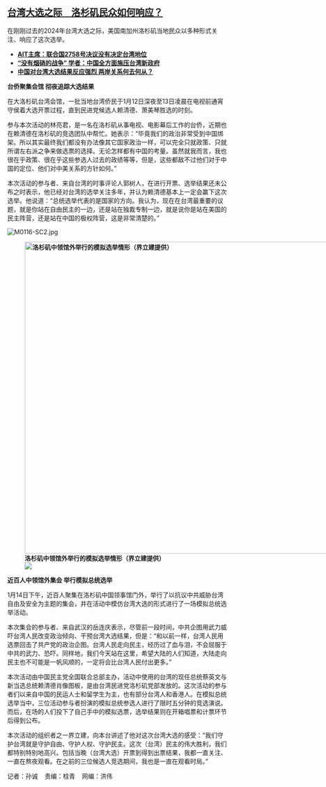 <!--1705432920000-->
[台湾大选之际　洛杉矶民众如何响应？](https://www.rfa.org/mandarin/yataibaodao/shehui/sc-01162024123117.html)
------

<p><span style="font-weight: 400;">在刚刚过去的2024年台湾大选之际，美国南加州洛杉矶当地民众以多种形式关注、响应了这次选举。</span></p><ul><li><strong><a href="https://www.rfa.org/mandarin/yataibaodao/gangtai/hcm2-01162024093855.html">AIT主席：联合国2758号决议没有决定台湾地位</a></strong></li><li><strong><a href="https://www.rfa.org/mandarin/yataibaodao/gangtai/taiwan-xuanju/hcm1-01162024092839.html">“没有烟硝的战争” 学者：中国全方面施压台湾新政府</a></strong></li><li><strong><a class="state-published" href="https://www.rfa.org/mandarin/yataibaodao/junshiwaijiao/ec-01152024112427.html">中国对台湾大选结果反应强烈 两岸关系何去何从？</a></strong></li></ul><p><b>台侨聚集会馆 彻夜追踪大选结果</b></p><p><span style="font-weight: 400;">在大洛杉矶台湾会馆，一批当地台湾侨民于1月12日深夜至13日凌晨在电视前通宵守侯着大选开票过程，直到民进党候选人赖清德、萧美琴胜选的时刻。</span></p><p><span style="font-weight: 400;">参与本次活动的林亮君，是一名在洛杉矶从事电视、电影幕后工作的台侨，近期也在赖清德在洛杉矶的竞选团队中帮忙。她表示：“毕竟我们的政治非常受到中国绑架。所以其实最终我们都没有办法像其它国家政治一样，可以完全只就政策、只就所谓左右派之争来做选票的选择。无论怎样都有中国的考量。虽然就我而言，我也很在乎政策、很在乎这些参选人过去的政绩等等，但是，这些都敌不过他们对于中国的定位、他们对中美关系的方针如何。”</span></p><p><span style="font-weight: 400;">本次活动的参与者、来自台湾的时事评论人郭树人，在进行开票、选举结果还未公布之时表示，他已经对台湾的选举关注多年，并认为赖清德基本上一定会赢下这次选举。他说道：“总统选举代表的是国家的方向。我认为，现在在台湾最重要的议题，就是你站在自由民主的一边，还是站在独裁专制一边，就是说你是站在美国的民主阵营，还是站在中国的极权阵营，这是非常清楚的。”</span></p><p><img alt="M0116-SC2.jpg" class="image-richtext image-inline captioned" src="https://www.rfa.org/mandarin/yataibaodao/shehui/sc-01162024123117.html/m0116-sc2.jpg" title="M0116-SC2.jpg"/></p><p><b><figure class="image-richtext image-inline captioned" style="width:1290px;"><img alt="洛杉矶中领馆外举行的模拟选举情形（界立建提供）" height="716" src="https://www.rfa.org/mandarin/yataibaodao/shehui/sc-01162024123117.html/m0116-sc3-1.jpg/@@images/9f338af9-df31-4045-a4a7-3b5249ca083d.jpeg" title="M0116-SC3.jpg" width="1290"/><figcaption class="image-caption">洛杉矶中领馆外举行的模拟选举情形（界立建提供）</figcaption><small></small><div id="zoomattribute"><a data-caption="洛杉矶中领馆外举行的模拟选举情形（界立建提供）" data-fancybox="" href="https://www.rfa.org/mandarin/yataibaodao/shehui/sc-01162024123117.html/m0116-sc3-1.jpg" id="single_image" title="洛杉矶中领馆外举行的模拟选举情形（界立建提供）"><img src="/++plone++rfa-resources/img/icon-zoom.png"/></a></div></figure></b></p><p><b>近百人中领馆外集会 举行模拟总统选举</b></p><p><span style="font-weight: 400;">1月14日下午，近百人聚集在洛杉矶中国领事馆门外，举行了以抗议中共威胁台湾自由及安全为主题的集会，并在活动中模仿台湾大选的形式进行了一场模拟总统选举活动。</span></p><p><span style="font-weight: 400;">本次集会的参与者、来自武汉的岳连庆表示，尽管前一段时间，中共企图用武力威吓台湾人民改变政治倾向、干预台湾大选结果，但是：“和以前一样，台湾人民用选票回击了共产党的政治企图。台湾人民走向民主，经历过了血与泪，不会屈服于中共的武力、恐吓。同样地，我们今天站在这里，希望大陆的人们知道，大陆走向民主也不可能是一帆风顺的，一定将会比台湾人民付出更多。”</span></p><p><span style="font-weight: 400;">本次活动由中国民主党全国联合总部主办，活动中使用的台湾的现任总统蔡英文与新当选总统赖清德肖像图板，是由台湾民进党洛杉矶党部发放的。这次活动的参与者们以来自中国的民运人士和留学生为主，也有部分台湾人和香港人。在模拟总统选举当中，三位活动参与者扮演的模拟总统参选人进行了限时五分钟的竞选演说。而后，在场的人们投下了自己手中的模拟选票，选举结果则在开箱唱票和计票环节后得到公布。</span></p><p><span style="font-weight: 400;">本次活动的组织者之一界立建，向本台讲述了他对这次台湾大选的感受：“我们守护台湾就是守护自由、守护人权、守护民主。这次（台湾）民主的伟大胜利，我们都特别特别地高兴。包括当晚（台湾大选）开票到得到出票结果，我都一直关注、一直在熬夜观看。在之前的三位候选人竞选期间，我也是一直在观看时局。”</span></p><p><span style="font-weight: 400;">记者：孙诚    责编：梒青    网编：洪伟</span></p>
